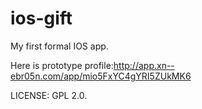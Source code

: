 # ios-gift
My first formal IOS app. 

Here is prototype profile:<http://app.xn--ebr05n.com/app/mio5FxYC4gYRI5ZUkMK6>

LICENSE: GPL 2.0.
